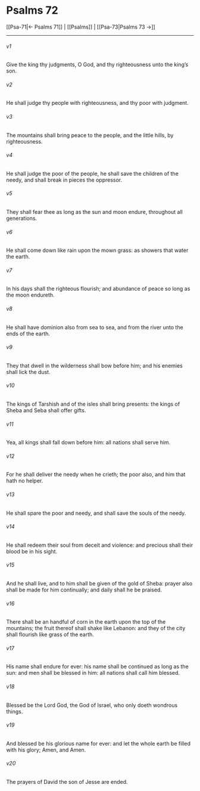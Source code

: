 # Psalms 72

[[Psa-71|← Psalms 71]] | [[Psalms]] | [[Psa-73|Psalms 73 →]]
***

###### v1
Give the king thy judgments, O God, and thy righteousness unto the king’s son.
###### v2
He shall judge thy people with righteousness, and thy poor with judgment.
###### v3
The mountains shall bring peace to the people, and the little hills, by righteousness.
###### v4
He shall judge the poor of the people, he shall save the children of the needy, and shall break in pieces the oppressor.
###### v5
They shall fear thee as long as the sun and moon endure, throughout all generations.
###### v6
He shall come down like rain upon the mown grass: as showers that water the earth.
###### v7
In his days shall the righteous flourish; and abundance of peace so long as the moon endureth.
###### v8
He shall have dominion also from sea to sea, and from the river unto the ends of the earth.
###### v9
They that dwell in the wilderness shall bow before him; and his enemies shall lick the dust.
###### v10
The kings of Tarshish and of the isles shall bring presents: the kings of Sheba and Seba shall offer gifts.
###### v11
Yea, all kings shall fall down before him: all nations shall serve him.
###### v12
For he shall deliver the needy when he crieth; the poor also, and him that hath no helper.
###### v13
He shall spare the poor and needy, and shall save the souls of the needy.
###### v14
He shall redeem their soul from deceit and violence: and precious shall their blood be in his sight.
###### v15
And he shall live, and to him shall be given of the gold of Sheba: prayer also shall be made for him continually; and daily shall he be praised.
###### v16
There shall be an handful of corn in the earth upon the top of the mountains; the fruit thereof shall shake like Lebanon: and they of the city shall flourish like grass of the earth.
###### v17
His name shall endure for ever: his name shall be continued as long as the sun: and men shall be blessed in him: all nations shall call him blessed.
###### v18
Blessed be the Lord God, the God of Israel, who only doeth wondrous things.
###### v19
And blessed be his glorious name for ever: and let the whole earth be filled with his glory; Amen, and Amen.
###### v20
The prayers of David the son of Jesse are ended. 
